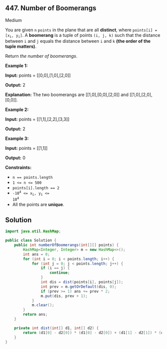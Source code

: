 ## 447\. Number of Boomerangs

Medium

You are given `n` `points` in the plane that are all **distinct**, where <code>points[i] = [x<sub>i</sub>, y<sub>i</sub>]</code>. A **boomerang** is a tuple of points `(i, j, k)` such that the distance between `i` and `j` equals the distance between `i` and `k` **(the order of the tuple matters)**.

Return _the number of boomerangs_.

**Example 1:**

**Input:** points = \[\[0,0],[1,0],[2,0]]

**Output:** 2

**Explanation:** The two boomerangs are [[1,0],[0,0],[2,0]] and [[1,0],[2,0],[0,0]]. 

**Example 2:**

**Input:** points = \[\[1,1],[2,2],[3,3]]

**Output:** 2 

**Example 3:**

**Input:** points = \[\[1,1]]

**Output:** 0 

**Constraints:**

*   `n == points.length`
*   `1 <= n <= 500`
*   `points[i].length == 2`
*   <code>-10<sup>4</sup> <= x<sub>i</sub>, y<sub>i</sub> <= 10<sup>4</sup></code>
*   All the points are **unique**.

## Solution

```java
import java.util.HashMap;

public class Solution {
    public int numberOfBoomerangs(int[][] points) {
        HashMap<Integer, Integer> m = new HashMap<>();
        int ans = 0;
        for (int i = 0; i < points.length; i++) {
            for (int j = 0; j < points.length; j++) {
                if (i == j) {
                    continue;
                }
                int dis = dist(points[i], points[j]);
                int prev = m.getOrDefault(dis, 0);
                if (prev >= 1) ans += prev * 2;
                m.put(dis, prev + 1);
            }
            m.clear();
        }
        return ans;
    }

    private int dist(int[] d1, int[] d2) {
        return (d1[0] - d2[0]) * (d1[0] - d2[0]) + (d1[1] - d2[1]) * (d1[1] - d2[1]);
    }
}
```